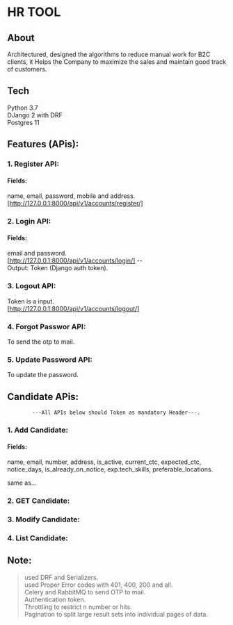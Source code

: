 # HR TOOL

## About
   Architectured, designed the algorithms to reduce manual work for B2C clients, it Helps the Company to maximize the sales and maintain good track of customers.

## Tech
Python 3.7\
DJango 2 with DRF\
Postgres 11

## Features (APis):
### 1. Register API:
#### Fields:
name, email, password, mobile and address.\
[http://127.0.0.1:8000/api/v1/accounts/register/]

### 2. Login API:
#### Fields:
email and password.\
[http://127.0.0.1:8000/api/v1/accounts/login/]
--\
		Output: Token (Django auth token).

### 3. Logout API:
Token is a input.\
[http://127.0.0.1:8000/api/v1/accounts/logout/]

### 4. Forgot Passwor API:
   To send the otp to mail.

### 5. Update Password API:
   To update the password.

## Candidate APis:
			---All APIs below should Token as mandatory Header---.

### 1. Add Candidate:
#### Fields:
   name, email, number, address, is_active, current_ctc, expected_ctc, notice_days, is_already_on_notice, exp.tech_skills, preferable_locations.

same as...

### 2. GET Candidate:
### 3. Modify Candidate:
### 4. List Candidate:

## Note:

> used DRF and Serializers.\
> used Proper Error codes with 401, 400, 200 and all.\
> Celery and RabbitMQ to send OTP to mail.\
> Authentication token.\
> Throttling to restrict n number or hits.\
> Pagination to split large result sets into individual pages of data.











